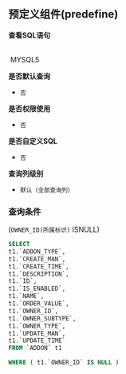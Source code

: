 ## 预定义组件(predefine) <!-- {docsify-ignore-all} -->



<p class="panel-title"><b>查看SQL语句</b></p>
<br>

<el-row>
&nbsp;<el-tag @click="MYSQL5 = true">MYSQL5</el-tag>
</el-row>

<br>
<p class="panel-title"><b>是否默认查询</b></p>

* `否`

<p class="panel-title"><b>是否权限使用</b></p>

* `否`

<p class="panel-title"><b>是否自定义SQL</b></p>

* `否`

<p class="panel-title"><b>查询列级别</b></p>

* `默认（全部查询列）`



### 查询条件

(`OWNER_ID(所属标识)` ISNULL)





<el-dialog v-model="MYSQL5" title="MYSQL5">

```sql
SELECT
t1.`ADDON_TYPE`,
t1.`CREATE_MAN`,
t1.`CREATE_TIME`,
t1.`DESCRIPTION`,
t1.`ID`,
t1.`IS_ENABLED`,
t1.`NAME`,
t1.`ORDER_VALUE`,
t1.`OWNER_ID`,
t1.`OWNER_SUBTYPE`,
t1.`OWNER_TYPE`,
t1.`UPDATE_MAN`,
t1.`UPDATE_TIME`
FROM `ADDON` t1 

WHERE ( t1.`OWNER_ID` IS NULL )
```

</el-dialog>

<script>
 const { createApp } = Vue
  createApp({
    data() {
      return {
                MYSQL5 : false
        
      }
    },
    methods: {
    }
  }).use(ElementPlus).mount('#app')
</script>